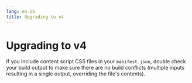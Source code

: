 ```yaml
---
lang: en-US
title: Upgrading to v4
---
```


# Upgrading to v4

If you include content script CSS files in your `manifest.json`, double check your build output to make sure there are no build conflicts (multiple inputs resulting in a single output, overriding the file's contents).
